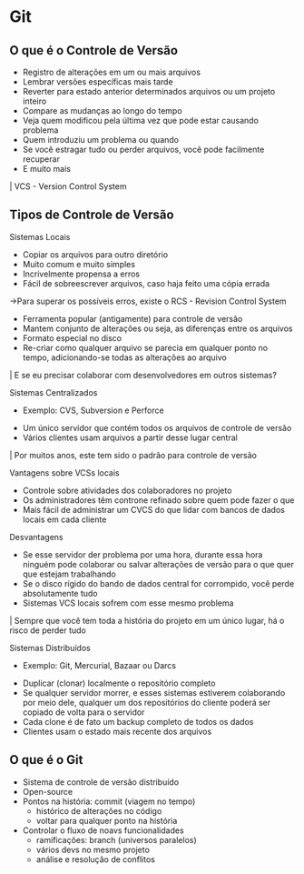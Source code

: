# Git

## O que é o Controle de Versão
* Registro de alterações em um ou mais arquivos
* Lembrar versões específicas mais tarde
* Reverter para estado anterior determinados arquivos ou um projeto inteiro
* Compare as mudanças ao longo do tempo
* Veja quem modificou pela última vez que pode estar causando problema
* Quem introduziu um problema ou quando
* Se você estragar tudo ou perder arquivos, você pode facilmente recuperar
* E muito mais

| VCS - Version Control System

## Tipos de Controle de Versão

Sistemas Locais
* Copiar os arquivos para outro diretório
* Muito comum e muito simples
* Incrivelmente propensa a erros
* Fácil de sobreescrever arquivos, caso haja feito uma cópia errada

->Para superar os possíveis erros, existe o RCS - Revision Control System
* Ferramenta popular (antigamente) para controle de versão
* Mantem conjunto de alterações ou seja, as diferenças entre os arquivos
* Formato especial no disco
* Re-criar como qualquer arquivo se parecia em qualquer ponto no tempo, adicionando-se todas as alterações ao arquivo

| E se eu precisar colaborar com desenvolvedores em outros sistemas?

Sistemas Centralizados
- Exemplo: CVS, Subversion e Perforce
* Um único servidor que contém todos os arquivos de controle de versão
* Vários clientes usam arquivos a partir desse lugar central

| Por muitos anos, este tem sido o padrão para controle de versão

Vantagens sobre VCSs locais
* Controle sobre atividades dos colaboradores no projeto
* Os administradores têm controne refinado sobre quem pode fazer o que
* Mais fácil de administrar um CVCS do que lidar com bancos de dados locais em cada cliente

Desvantagens
* Se esse servidor der problema por uma hora, durante essa hora ninguém pode colaborar ou salvar alterações de versão para o que quer que estejam trabalhando
* Se o disco rígido do bando de dados central for corrompido, você perde absolutamente tudo
* Sistemas VCS locais sofrem com esse mesmo problema

| Sempre que você tem toda a história do projeto em um único lugar, há o risco de perder tudo

Sistemas Distribuídos
- Exemplo: Git, Mercurial, Bazaar ou Darcs
* Duplicar (clonar) localmente o repositório completo
* Se qualquer servidor morrer, e esses sistemas estiverem colaborando por meio dele, qualquer um dos repositórios do cliente poderá ser copiado de volta para o servidor
* Cada clone é de fato um backup completo de todos os dados
* Clientes usam o estado mais recente dos arquivos

## O que é o Git
* Sistema de controle de versão distribuído
* Open-source
* Pontos na história: commit (viagem no tempo)
  * histórico de alterações no código
  * voltar para qualquer ponto na história
* Controlar o fluxo de noavs funcionalidades
  * ramificações: branch (universos paralelos)
  * vários devs no mesmo projeto
  * análise e resolução de conflitos